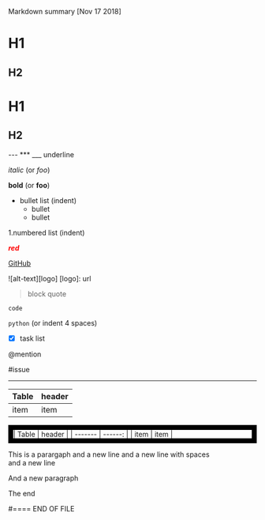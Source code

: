 Markdown summary [Nov 17 2018]
# H1

## H2

H1
==

H2
--

--- *** ___  underline

*italic*  (or _foo_)

**bold**  (or __foo__)

* bullet list (indent)
  - bullet
  + bullet

1.numbered list (indent)

<span style="color:red">**_red_**</span>

[GitHub](http://github.com)

![alt-text][logo]
[logo]: url

> block quote

`code`

``` python ```   (or indent 4 spaces)

- [x] task list

@mention

#issue

----------------------------

Table  | header
-------| ------
item   | item

<div style="border:10px solid black">
| Table   | header |
| ------- | ------: |
| item    | item |
</div>

This is a parargaph
and a new line
and a new line with spaces   
and a new line

And a new paragraph

The end

#==== END OF FILE


